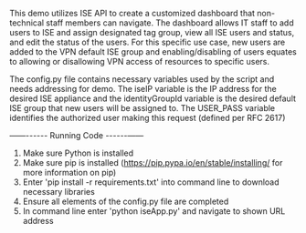 
This demo utilizes ISE API to create a customized dashboard that non-technical staff members can navigate.  The dashboard allows IT staff to add users to ISE and assign designated tag group, view all ISE users and status, and edit the status of the users.  For this specific use case, new users are added to the VPN default ISE group and enabling/disabling of users equates to allowing or disallowing VPN access of resources to specific users.

The config.py file contains necessary variables used by the script and needs addressing for demo.  The iseIP variable is the IP address for the desired ISE appliance and the identityGroupId variable is the desired default ISE group that new users will be assigned to.  The USER_PASS variable identifies the authorized user making this request (defined per RFC 2617)

——------ Running Code ------——
1. Make sure Python is installed
2. Make sure pip is installed (https://pip.pypa.io/en/stable/installing/ for more information on pip)
3. Enter 'pip install -r requirements.txt' into command line to download necessary libraries
4. Ensure all elements of the config.py file are completed
5. In command line enter 'python iseApp.py' and navigate to shown URL address

